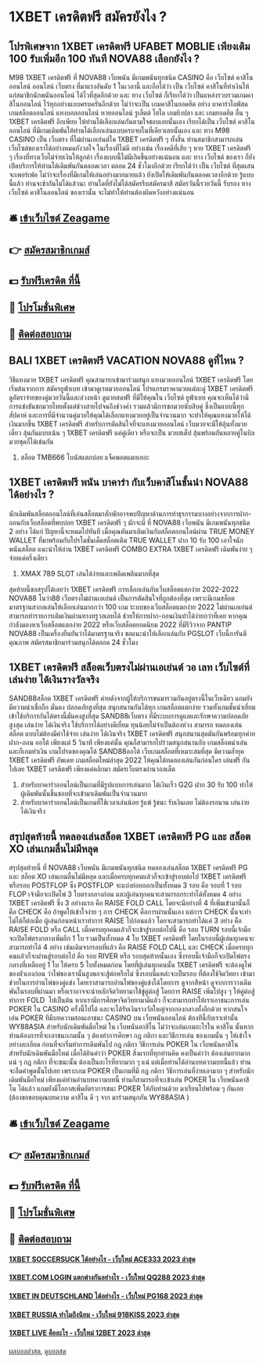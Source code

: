 # 1XBET เครดิตฟรี สมัครยังไง ?
## โปรพิเศษจาก 1XBET เครดิตฟรี UFABET MOBLIE เพียงเติม 100 รับเพิ่มอีก 100 ทันที NOVA88 เลือกยังไง ?
M98 1XBET เครดิตฟรี ที่ NOVA88 เว็บพนัน มีเกมพนันทุกชนิด CASINO คือ เว็บไซต์ คาสิโนออนไลน์ ออนไลน์ เว็บตรง ที่มาแรงอันดับ 1 ในเวลานี้ และถือได้ว่า เป็น เว็บไซต์ คาสิโนที่ทำเงินให้แก่สมาชิกนักพนันออนไลน์ ได้ไวที่สุดอีกด้วย และ ทาง เว็บไซต์ ก็เรียกได้ว่า เป็นแหล่งรวบรวมเกมคาสิโนออนไลน์ ไว้ทุกอย่างแบบครบครันอีกด้วย ไม่ว่าจะเป็น เกมคาสิโนยอดฮิต อย่าง บาคาร่าไลฟ์สด เกมสล็อตออนไลน์ แทงบอลออนไลน์ หวยออนไลน์ รูเล็ตต์ ไฮโล เกมยิงปลา และ เกมยอดฮิต อื่น ๆ 1XBET เครดิตฟรี อีกเพียบ ให้ท่านได้เลือกเล่นกันตามใจชอบเลยนั้นเอง เรียกได้เป็น เว็บไซต์ คาสิโนออนไลน์ ที่มีเกมเดิมพันให้ท่านได้เลือกเล่นแบบครบจบในที่เดียวเลยนั้นเอง และ ทาง M98 CASINO เป็น เว็บตรง ที่ไม่ผ่านเอเย่นต์ใด 1XBET เครดิตฟรี ๆ ทั้งสิ้น ท่านสมาชิกสามารถเล่นเว็บไซต์ของเราได้อย่างหมดกังวลใจ ในเรื่องที่ไม่ดี อย่างเช่น เรื่องคดีที่เสีย ๆ หาย 1XBET เครดิตฟรี ๆ เรื่องที่ทางเว็บไม่จ่ายเงินให้ลูกค้า เรื่องแบบนี้ไม่มีเกิดขึ้นอย่างแน่นอน และ ทาง เว็บไซต์ ของเรา ก็ยังเปิดบริการให้ท่านได้เดิมพันกันตลอดเวลา ตลอด 24 ชั่วโมงอีกด้วย เรียกได้ว่า เป็น เว็บไซต์ ที่สุดแสนจะเพอร์เฟค ไม่ว่าจะเรื่องที่มีเกมให้เล่นอย่างมากมายแล้ว ยังเปิดให้เดิมพันกันตลอดเวลาอีกด้วย รู้แบบนี้แล้ว ท่านจะช้ากันไม่ได้แล้วนะ ท่านใดที่ยังไม่ได้สมัครรีบสมัครมาสิ สมัครวันนี้รวยวันนี้ รับรอง ทาง เว็บไซต์ คาสิโนออนไลน์ ของเรานั้น จะไม่ทำให้ท่านต้องผิดหวังอย่างแน่นอน

## 🛎 [เข้าเว็บไซต์ Zeagame](https://bit.ly/3SdLNi2)
## 👉 [สมัครสมาชิกเกมส์](https://bit.ly/3SdLNi2)
## 💵 [รับฟรีเครดิต ที่นี้](https://bit.ly/3dyRKHj)
## 👑 [โปรโมชั่นพิเศษ](https://bit.ly/3dyRKHj)
## 📱 [ติดต่อสอบถาม](https://bit.ly/3dyRKHj)

## BALI 1XBET เครดิตฟรี VACATION NOVA88 ดูที่ไหน ?
วิธีแทงมวย 1XBET เครดิตฟรี คุณสามารถเข้ามาร่วมสนุก แทงมวยออนไลน์ 1XBET เครดิตฟรี โดยเริ่มต้นจากการ สมัครยูฟ่าเบท เข้ามาดูเรตมวยออนไลน์ โปรแกรมราคามวยแต่ละคู่ 1XBET เครดิตฟรี ดูอัตราจ่ายของคู่มวยวันนี้และล่วงหน้า ดูมวยสดฟรี ที่มีให้คุณใน เว็บไซต์ ยูฟ่าเบท
คุณจะเห็นได้ว่ามีการแข่งขันชกมวยไทยตั้งแต่ช่วงสายไปจนถึงช่วงค่ำ รวมแล้วมีการชกมวยนับสิบคู่ ซึ่งเป็นแบบนี้ทุกสัปดาห์ และการที่มีจำนวนคู่มวยให้คุณได้เลือกแทงมวยอยู่เป็นจำนวนมาก จะทำให้คุณแทงมวยให้ได้เงินมากขึ้น 1XBET เครดิตฟรี สำหรับการตัดสินใจที่จะแทงมวยออนไลน์ เว็บมวยจะมีให้ลุ้นทั้งมวยเดี่ยว ลุ้นกันแบบเน้น ๆ 1XBET เครดิตฟรี แค่คู่เดียว หรือจะเป็น มวยสเต็ป ลุ้นพร้อมกันหลายคู่ในบิลมวยชุดก็ได้เช่นกัน
1. สล็อต TMB666 โบนัสแตกบ่อย แจ็คพอตแตกเยอะ

## 1XBET เครดิตฟรี พนัน บาคาร่า กับเว็บคาสิโนชั้นนำ NOVA88 ได้อย่างไร ?
นักเดิมพันสล็อตออนไลน์ที่เล่นสล็อตมาสักพักอาจพบปัญหาด้านการทำธุรกรรมบางอย่างจากการฝาก-ถอนกับเว็บสล็อตที่พบบ่อย 1XBET เครดิตฟรี ๆ มักจะมี ที่ NOVA88 เว็บพนัน มีเกมพนันทุกชนิด 2 อย่าง ได้แก่
ปัญหานี้จะหมดไปทันที เมื่อคุณหันมาเติมเงินกับสล็อตออนไลน์ผ่าน TRUE MONEY WALLET ที่มาพร้อมกับโปรโมชั่นเด็ดสล็อตเติม TRUE WALLET ฝาก 10 รับ 100 เอาใจนักพนันสล็อต
แนะนำให้อ่าน 1XBET เครดิตฟรี COMBO EXTRA 1XBET เครดิตฟรี เดิมพันง่าย ๆ จ่ายแค่ครึ่งเดียว
1. XMAX 789 SLOT เล่นได้ง่ายและเพลิดเพลินมากที่สุด

สุดท้ายนี้ขอสรุปได้เลยว่า 1XBET เครดิตฟรี การเลือกเล่นกับเว็บสล็อตแตกง่าย 2022-2022 NOVA88 โนว่า88 เว็บตรงไม่ผ่านเอเย่นต์ เป็นการตัดสินใจที่ถูกต้องที่สุด เพราะมีเกมสล็อตมาตรฐานสากลเล่นให้เลือกเล่นมากกว่า 100 เกม ระบบของเว็บสล็อตแตกง่าย 2022 ไม่ผ่านเอเย่นต์ สามารถทำรายการเติมเงินผ่านทางทรูวอเลทได้ ช่วยให้การฝาก-ถอนเงินทำได้ง่ายกว่าที่เคย หากคุณกำลังมองหาเว็บสล็อตแตกง่าย 2022 หรือเว็บสล็อตยอดนิยม 2022 ที่มีรีวิวจาก PANTIP NOVA88 เป็นเครื่องยืนยันว่าได้มาตรฐานจริง ขอแนะนำให้เลือกเล่นกับ PGSLOT เว็บนี้การันตีคุณภาพ สมัครสมาชิกมาร่วมสนุกได้ตลอด 24 ชั่วโมง

## 1XBET เครดิตฟรี สล็อตเว็บตรงไม่ผ่านเอเย่นต์ วอ เลท เว็บไซต์ที่เล่นง่าย ได้เงินรางวัลจริง
SAND88สล็อต 1XBET เครดิตฟรี ค่ายดังจากผู้ให้บริการขนมารวมกันอยู่ตรงนี้ในเว็บเดียว แถมยังมีความน่าเชื่อถือ มั่นคง ปลอดภัยสูงที่สุด สนุกสนานกันได้ทุก เกมสล็อตแตกง่าย รวมทั้งเกมชั้นนำเยี่ยม เข้าใช้บริการกันได้ตรงนี้มั่นคงสูงที่สุด SAND88เว็บตรง ที่มีระบบการดูแลและรักษาความปลอดภัยสูงสุด เล่นง่าย ได้เงินจริง ใช้บริการได้อย่างดีเยี่ยม ทุนน้อยไม่จำเป็นต้องห่วง สามารถ ทดลองเล่นสล็อต แบบไม่ต้องมีค่าใช้จ่าย เล่นง่าย ได้เงินจริง 1XBET เครดิตฟรี สนุกสนานสุดมันกันพร้อมทุกค่าย ฝาก-ถอน ออโต้ เพียงแต่ 5 วินาที เพียงแค่นั้น คุณก็สามารถไปร่วมสนุกสนานกับ เกมสล็อตน่าเล่น และก็เกมทำเงิน เกมโปรดของคุณได้ SAND88ออโต้ เว็บเกมสล็อตที่เหมาะสมที่สุด มีความล้ำยุค 1XBET เครดิตฟรี อัพเดท เกมสล็อตใหม่ล่าสุด 2022 ให้คุณได้ทดลองเล่นกันก่อนใคร เล่นฟรี กันไปเลย 1XBET เครดิตฟรี เพียงแค่คลิกมา สมัครเว็บตรงผ่านวอลเล็ต
1. สำหรับบาคาร่าออนไลน์เป็นเกมที่มีรูปแบบการเล่นมาก ได้เงินเร็ว G2G ฝาก 30 รับ 100 ทำให้ผู้เดิมพันนั้นชื่นชอบที่จะเข้ามาเดิมพันเป็นจำนวนมาก
2. สำหรับบาคาร่าออนไลน์เป็นเกมที่ใช้เวลาเล่นน้อย รู้แพ้ รู้ชนะ รับเงินเลย ไม่ต้องรอนาน เล่นง่าย ได้เงินจริง

## สรุปสุดท้ายนี้ ทดลองเล่นสล็อต 1XBET เครดิตฟรี PG และ สล็อต XO เล่นเกมลื่นไม่มีหลุด
สรุปสุดท้ายนี้ ที่ NOVA88 เว็บพนัน มีเกมพนันทุกชนิด ทดลองเล่นสล็อต 1XBET เครดิตฟรี PG และ สล็อต XO เล่นเกมลื่นไม่มีหลุด และเมื่อครบทุกคนแล้วก็จะเข้าสู่รอบต่อไป 1XBET เครดิตฟรี หรือรอบ POSTFLOP ซึ่ง POSTFLOP จะแบ่งย่อยออกเป็นทั้งหมด 3 รอบ คือ รอบที่ 1 รอบ FLOP เจ้ามือจะเปิดไพ่ 3 ใบตรงกลางก่อน และผู้เล่นทุกคนจะสามารถกระทำได้ทั้งหมด 4 อย่าง 1XBET เครดิตฟรี ซึ่ง 3 อย่างแรก คือ RAISE FOLD CALL โดยจะมีอย่างที่ 4 ที่เพิ่มเข้ามานั้นก็คือ CHECK คือ ถ้าพูดให้เข้าใจง่าย ๆ การ CHECK คือการผ่านนั้นเอง แต่การ CHECK นั้นจะทำไม่ได้ก็ต่อเมื่อ ผู้เล่นก่อนหน้าเราทำการ RAISE ไปก่อนแล้ว โดยจะสามารถทำได้แค่ 3 อย่าง คือ RAISE FOLD หรือ CALL เมื่อครบทุกคนแล้วก็จะเข้าสู่รอบต่อไปนี้ คือ รอบ TURN รอบนี้เจ้ามือจะเปิดไพ่ตรงกลางเพิ่มอีก 1 ใบ รวมเป็นทั้งหมด 4 ใบ 1XBET เครดิตฟรี โดยในรอบนี้ผู้เล่นทุกคนจะสามารถทำได้ 4 อย่าง เช่นเดิมจากรอบที่แล้ว คือ RAISE FOLD CALL และ CHECK เมื่อครบทุกคนแล้วก็จะผ่านสู่รอบต่อไป คือ รอบ RIVER หรือ รอบสุดท้ายนั้นเอง ซึ่งรอบนี้เจ้ามือก็จะเปิดไพ่ตรงกลางที่เหลืออยู่ 1 ใบ ให้ครบ 5 ใบทั้งหมดก่อน โดยที่ผู้เล่นทุกคนนั้น 1XBET เครดิตฟรี จะต้องดูไพ่ของตัวเองก่อน ว่าไพ่ของเรานั้นสูงพอจะสู้ต่อหรือไม่ ซึ่งรอบนี้แหล่ะจะเป็นรอบ ที่ต้องใช้จิตวิทยา เข้ามาช่วยในการอ่านไพ่ของคู่แข่ง โดยเราสามารถอ่านไพ่ของคู่แข่งได้โดยการ ดูจากสีหน้า ดูจากการวางเดิมพันในรอบที่ผ่านมา หรือเราอาจจะนำหลักจิตวิทยามาใช้ขู่คู่ต่อสู้ โดยการ RAISE เพิ่มไปสูง ๆ ให้คู่ต่อสู้ทำการ FOLD  ไปเป็นต้น หากเรามีการศึกษาจิตวิทยามาดีแล้ว ก็จะสามารถทำให้เราเอาชนะการเล่น POKER ใน CASINO ครั้งนี้ไปได้ และจะได้รับเงินรางวัลใหญ่จากกองกลางทั้งอีกด้วย หากสนใจเล่น POKER ทีมีบทความสอนเอาชนะ CASINO บน เว็บพนันออนไลน์ ต้องทีนี้กับเราเท่านั้น WY88ASIA
สำหรับนักเดิมพันมือใหม่ ใน เว็บพนันคาสิโน ไม่ว่าจะเล่นเกมอะไรใน คาสิโน นั้นหากท่านต้องการที่จะเอาชนะเกมนั้น ๆ ต้องทำการศึกษา กฎ กติกา และวิธีการเล่น ของเกมนั้น ๆ ให้เข้าใจอย่างละเอียด ก่อนที่จะเริ่มทำการเดิมพันไป กฎ กติกา วิธีการเล่น POKER ใน เว็บพนันคาสิโน สำหรับนักเดิมพันมือใหม่ เมื่อได้ยินคำว่า POKER สิ่งแรกที่ทุกท่านคิด คงเป็นคำว่า ต้องเล่นยากมากแน่ ๆ กฎ กติกา ที่จะชนะนั้น ต้องเป็นอะไรที่ยากมาก ๆ แน่ แต่เมื่อท่านได้อ่านบทความบทนี้แล้ว ท่านจะลืมคำพูดนั้นไปเลย เพราะเกม POKER เป็นเกมที่มี กฎ กติกา วิธีการเล่นที่ง่ายเอามาก ๆ สำหรับนักเดิมพันมือใหม่ เพียงแค่ท่านอ่านบทความบทนี้ ท่านก็สามารถที่จะเข้าเล่น POKER ใน เว็บพนันคาสิโน ได้แล้ว แถมยังมีโอกาสเพิ่มอัตราการชนะ POKER ให้กับท่านด้วย มาเรียนไปพร้อม ๆ กันเลย (ต้องขอขอบคุณบทความ คาสิโน ดี ๆ จาก มาร่วมสนุกกัน WY88ASIA )

## 🛎 [เข้าเว็บไซต์ Zeagame](https://bit.ly/3SdLNi2)
## 👉 [สมัครสมาชิกเกมส์](https://bit.ly/3SdLNi2)
## 💵 [รับฟรีเครดิต ที่นี้](https://bit.ly/3dyRKHj)
## 👑 [โปรโมชั่นพิเศษ](https://bit.ly/3dyRKHj)
## 📱 [ติดต่อสอบถาม](https://bit.ly/3dyRKHj)

#### [1XBET SOCCERSUCK ได้อย่างไร - เว็บใหม่ ACE333 2023 ล่าสุด](https://atom.io/themes/1xbet%20soccersuck%20ได้อย่างไร%20-%20เว็บใหม่%20ace333%202023%20ล่าสุด)
#### [1XBET.COM LOGIN แตกต่างกันอย่างไร - เว็บใหม่ QQ288 2023 ล่าสุด](https://atom.io/themes/1xbet.com%20login%20แตกต่างกันอย่างไร%20-%20เว็บใหม่%20qq288%202023%20ล่าสุด)
#### [1XBET IN DEUTSCHLAND ได้อย่างไร - เว็บใหม่ PG168 2023 ล่าสุด](https://atom.io/themes/1xbet%20in%20deutschland%20ได้อย่างไร%20-%20เว็บใหม่%20pg168%202023%20ล่าสุด)
#### [1XBET RUSSIA ทำไมถึงนิยม - เว็บใหม่ 918KISS 2023 ล่าสุด](https://atom.io/themes/1xbet%20russia%20ทำไมถึงนิยม%20-%20เว็บใหม่%20918kiss%202023%20ล่าสุด)
#### [1XBET LIVE คืออะไร - เว็บใหม่ 12BET 2023 ล่าสุด](https://atom.io/themes/1xbet%20live%20คืออะไร%20-%20เว็บใหม่%2012bet%202023%20ล่าสุด)

[ผลบอลล่าสุด](https://siamsport.tv "ผลบอลล่าสุด"), [ดูบอลสด](https://siamsport.tv/ดูบอลสด "ดูบอลสด")